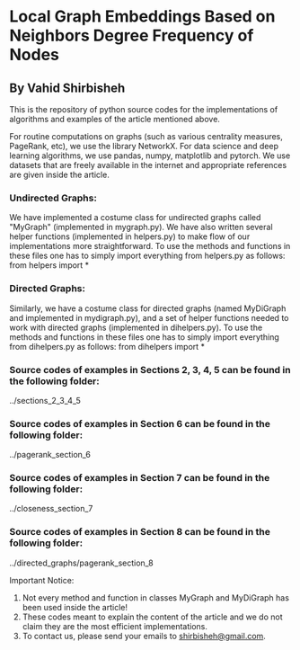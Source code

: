 # Local Graph Embeddings Based on Neighbors Degree Frequency of Nodes
## By Vahid Shirbisheh

This is the repository of python source codes for the implementations of algorithms and examples of the article mentioned above. 

For routine computations on graphs (such as various centrality measures, PageRank, etc), we use the library NetworkX. 
For data science and deep learning algorithms, we use pandas, numpy, matplotlib and pytorch. 
We use datasets that are freely available in the internet and appropriate references are given inside the article.
 
### Undirected Graphs:
We have implemented a costume class for undirected graphs called "MyGraph" (implemented in mygraph.py).
We have also written several helper functions (implemented in helpers.py) to make flow of our implementations more straightforward.
To use the methods and functions in these files one has to simply import everything from helpers.py as follows:
from helpers import * 
### Directed Graphs:
Similarly, we have a costume class for directed graphs (named MyDiGraph and implemented in mydigraph.py), 
and a set of helper functions needed to work with directed graphs (implemented in dihelpers.py).
To use the methods and functions in these files one has to simply import everything from dihelpers.py as follows:
from dihelpers import * 

### Source codes of examples in Sections 2, 3, 4, 5 can be found in the following folder:

../sections_2_3_4_5

### Source codes of examples in Section 6 can be found in the following folder:

../pagerank_section_6

### Source codes of examples in Section 7 can be found in the following folder:

../closeness_section_7

### Source codes of examples in Section 8 can be found in the following folder:
../directed_graphs/pagerank_section_8


Important Notice:
1. Not every method and function in classes MyGraph and MyDiGraph has been used inside the article!
2. These codes meant to explain the content of the article and we do not claim they are the most efficient implementations.  
3. To contact us, please send your emails to shirbisheh@gmail.com. 